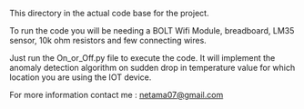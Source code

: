 This directory in the actual code base for the project. 

To run the code you will be needing a BOLT Wifi Module, breadboard, LM35 sensor, 10k ohm resistors and few connecting wires.

Just run the On_or_Off.py file to execute the code. It will implement the anomaly detection algorithm on sudden drop in temperature value for which location you are using the IOT device.

For more information contact me : netama07@gmail.com
